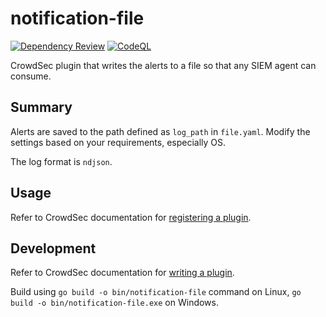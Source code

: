 # notification-file

[![Dependency Review](https://github.com/zbalkan/notification-file/actions/workflows/dependency-review.yml/badge.svg?branch=master)](https://github.com/zbalkan/notification-file/actions/workflows/dependency-review.yml)
[![CodeQL](https://github.com/zbalkan/notification-file/actions/workflows/codeql.yml/badge.svg?branch=master)](https://github.com/zbalkan/notification-file/actions/workflows/codeql.yml)

CrowdSec plugin that writes the alerts to a file so that any SIEM agent can consume.

## Summary

Alerts are saved to the path defined as `log_path` in `file.yaml`. Modify the settings based on your requirements, especially OS.

The log format is `ndjson`.

## Usage

Refer to CrowdSec documentation for [registering a plugin][def].

## Development

Refer to CrowdSec documentation for [writing a plugin][def2].

Build using `go build -o bin/notification-file` command on Linux, `go build -o bin/notification-file.exe` on Windows.

[def]: https://docs.crowdsec.net/docs/notification_plugins/writing_your_own_plugin
[def2]: https://docs.crowdsec.net/docs/notification_plugins/writing_your_own_plugin
